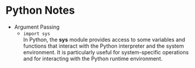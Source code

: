 # Python Notes

- Argument Passing
  - `import sys`  
    In Python, the **sys** module provides access to some variables and functions that interact with the Python interpreter and the system environment. It is particularly useful for system-specific operations and for interacting with the Python runtime environment.
